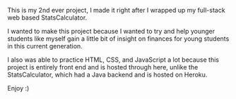 This is my 2nd ever project, I made it right after I wrapped up my full-stack web based StatsCalculator.

I wanted to make this project because I wanted to try and help younger students like myself gain a little bit of insight on finances for young students in this current generation.

I also was able to practice HTML, CSS, and JavaScript a lot because this project is entirely front end and is hosted through here, unlike the StatsCalculator, which had a Java backend and is hosted on Heroku.

Enjoy :)
